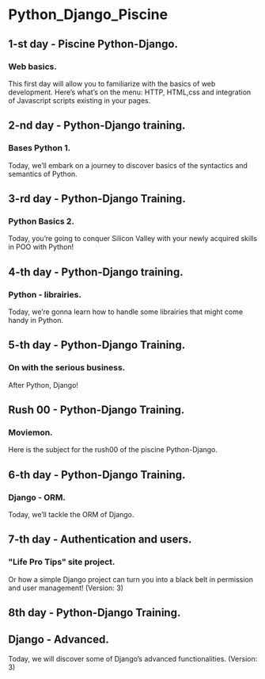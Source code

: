 # Python_Django_Piscine

## 1-st day - Piscine Python-Django.
### Web basics.
This first day will allow you to familiarize with the basics of web
development. Here’s what’s on the menu: HTTP, HTML,css and integration of Javascript
scripts existing in your pages.

## 2-nd day - Python-Django training.
### Bases Python 1.
Today, we’ll embark on a journey to discover basics of the syntactics and
semantics of Python.

## 3-rd day - Python-Django Training.
### Python Basics 2.
Today, you’re going to conquer Silicon Valley with your newly acquired
skills in POO with Python!

## 4-th day - Python-Django training.
### Python - librairies.
Today, we’re gonna learn how to handle some librairies that might come
handy in Python.

## 5-th day - Python-Django Training.
### On with the serious business.
After Python, Django!

## Rush 00 - Python-Django Training.
### Moviemon.
Here is the subject for the rush00 of the piscine Python-Django.

## 6-th day - Python-Django Training.
### Django - ORM.
Today, we’ll tackle the ORM of Django.

## 7-th day - Authentication and users.
### "Life Pro Tips" site project.
Or how a simple Django project can turn you into a black belt in permission
and user management! (Version: 3)

## 8th day - Python-Django Training.
## Django - Advanced.
Today, we will discover some of Django’s advanced functionalities. (Version: 3)
